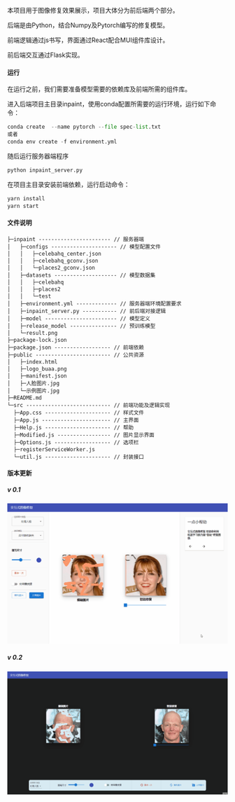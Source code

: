本项目用于图像修复效果展示，项目大体分为前后端两个部分。

后端是由Python，结合Numpy及Pytorch编写的修复模型。

前端逻辑通过js书写，界面通过React配合MUI组件库设计。

前后端交互通过Flask实现。

#### 运行

在运行之前，我们需要准备模型需要的依赖库及前端所需的组件库。

进入后端项目主目录inpaint，使用conda配置所需要的运行环境，运行如下命令：

```python
conda create  --name pytorch --file spec-list.txt
或者
conda env create -f environment.yml
```

随后运行服务器端程序

```python
python inpaint_server.py
```

在项目主目录安装前端依赖，运行启动命令：

```bash
yarn install
yarn start
```

#### 文件说明

```
├─inpaint ----------------------- // 服务器端
│	├─configs --------------------- // 模型配置文件
│	│	├─celebahq_center.json 
│	│	├─celebahq_gconv.json 
│	│	└─places2_gconv.json 
│	├─datasets -------------------- // 模型数据集
│	│	├─celebahq 
│	│	├─places2 
│	│	└─test 
│	├─environment.yml ------------- // 服务器端环境配置要求
│	├─inpaint_server.py ----------- // 前后端对接逻辑
│	├─model ----------------------- // 模型定义
│	├─release_model --------------- // 预训练模型
│	└─result.png 
├─package-lock.json 
├─package.json ------------------ // 前端依赖
├─public ------------------------ // 公共资源
│	├─index.html 
│	├─logo_buaa.png 
│	├─manifest.json 
│	├─人脸图片.jpg 
│	└─示例图片.jpg 
├─README.md 
└─src --------------------------- // 前端功能及逻辑实现
  ├─App.css --------------------- // 样式文件
  ├─App.js ---------------------- // 主界面
  ├─Help.js --------------------- // 帮助
  ├─Modified.js ----------------- // 图片显示界面
  ├─Options.js ------------------ // 选项栏
  ├─registerServiceWorker.js 
  └─util.js --------------------- // 封装接口
```

#### 版本更新

##### v 0.1

![](assets/20211205120955.gif)

##### v 0.2

![](assets/20211206203355.gif)
